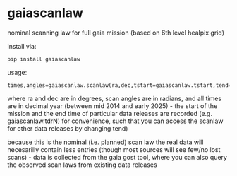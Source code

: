 # gaiascanlaw
 nominal scanning law for full gaia mission (based on 6th level healpix grid)

 install via:
    
    pip install gaiascanlaw

 usage:
    
    times,angles=gaiascanlaw.scanlaw(ra,dec,tstart=gaiascanlaw.tstart,tend=gaiascanlaw.tdr3)

 where ra and dec are in degrees, scan angles are in radians, and all times are in decimal year (between mid 2014 and early 2025) - the start of the mission and the end time of particular data releases are recorded (e.g. gaiascanlaw.tdrN) for convenience, such that you can access the scanlaw for other data releases by changing tend)

 because this is the nominal (i.e. planned) scan law the real data will necesarilly contain less entries (though most sources will see few/no lost scans) - data is collected from the gaia gost tool, where you can also query the observed scan laws from existing data releases